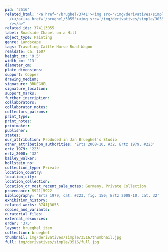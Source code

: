 ```yaml
---
pid: '3516'
related_html: "<a href='/brughel/3741'><img src='/img/derivatives/simple/3741/thumbnail.jpg'
  /></a>|<a href='/brughel/3055'><img src='/img/derivatives/simple/3055/thumbnail.jpg'
  /></a>"
related_ids: 3741|3055
label: Roadside Chapel on a Hill
object_type: Painting
genre: Landscape
tags: Traveling Cattle Horse Road Wagon
realdate: ca. 1607
height_cm: '9.5'
width_cm: '13'
diameter_cm: 
plate_dimensions: 
support: Copper
drawing_medium: 
signature: BRUEGHEL
signature_location: 
support_marks: 
further_inscription: 
collaborators: 
collaborator_notes: 
collectors_patrons: 
print_type: 
print_notes: 
printmaker: 
publisher: 
states: 
our_attribution: Produced in Jan Brueghel's Studio
other_attribution_authorities: 'Ertz 2008-10, #32, Ertz 1979, #223'
ertz_1979: '223'
ertz_2008: '32'
bailey_walker: 
hollstein_no: 
collection_type: Private
location_country: 
location_city: 
location_collection: 
location_or_most_recent_sale_notes: Germany, Private Collection
provenance: 5921|5922
bibliography: 'Ertz 1979, cat. #223, fig. 150; Ertz 2008-10, cat. 32'
exhibition_history: 
related_works: 3741|3055
copies_and_variants: 
curatorial_files: 
external_resources: 
order: '375'
layout: brueghel_item
collection: brueghel
thumbnail: img/derivatives/simple/3516/thumbnail.jpg
full: img/derivatives/simple/3516/full.jpg
---
```

